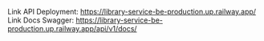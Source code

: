 Link API Deployment: https://library-service-be-production.up.railway.app/
Link Docs Swagger: https://library-service-be-production.up.railway.app/api/v1/docs/
